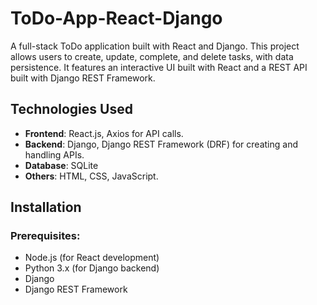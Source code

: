 # ToDo-App-React-Django
A full-stack ToDo application built with React and Django. 
This project allows users to create, update, complete, and delete tasks, with data persistence. It features an interactive UI built with React and a REST API built with Django REST Framework.

## Technologies Used
- **Frontend**: React.js, Axios for API calls.
- **Backend**: Django, Django REST Framework (DRF) for creating and handling APIs.
- **Database**: SQLite 
- **Others**: HTML, CSS, JavaScript.

## Installation

### Prerequisites:
- Node.js (for React development)
- Python 3.x (for Django backend)
- Django
- Django REST Framework
